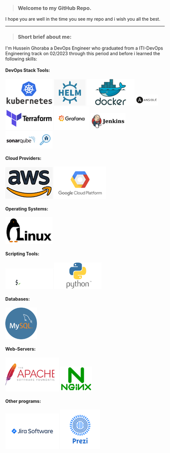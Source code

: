 > ### Welcome to my GitHub Repo.

I hope you are well in the time you see my repo and i wish you all the best.
______________________________________________________

> ### Short brief about me:

I'm Hussein Ghoraba a DevOps Engineer who graduated from a ITI-DevOps Engineering track on 02/2023 through this period and before i learned the following skills:

#### DevOps Stack Tools:

<img src="icons/Kubernetes.png" width=150>  <img src="icons/helm.png" width=100>    <img src="icons/docker.png" width=150>  <img src="icons/ansible.png" width=70>  <img src="icons/terraform.png" width=150>   <img src="icons/grafana.png" width=112>     <img src="icons/jenkins.png" width=110>     <img src="icons/sonarqube.png" width=150>   

#### Cloud Providers:

<img src="icons/aws.png" width=150> <img src="icons/gcp.png" width=165>

#### Operating Systems:

<img src="icons/linux.png" width=150>

#### Scripting Tools:

<img src="icons/bash.png" width=150>   <img src="icons/python.png" width=150>


#### Databases:

<img src="icons/mysql.png" width=100>

#### Web-Servers:

<img src="icons/apache.png" width=170>   <img src="icons/nginx.png" width=100>

#### Other programs:

<img src="icons/jira.png" width=170>    <img src="icons/prezi.png" width=125>
